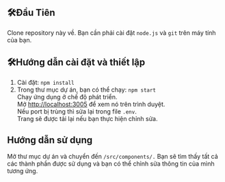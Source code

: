 ## 🛠Đầu Tiên
Clone repository này về. Bạn cần phải cài đặt `node.js` và `git` trên máy tính của bạn.

## 🛠Hướng dẫn cài đặt và thiết lập
1. Cài đặt: `npm install`<br/>
2. Trong thư mục dự án, bạn có thể chạy: `npm start`<br/>
 Chạy ứng dụng ở chế độ phát triển.<br/>
 Mở [http://localhost:3005](http://localhost:3005) để xem nó trên trình duyệt. <br/>
 Nếu port bị trùng thì sửa lại trong file `.env`. <br/>
 Trang sẽ được tải lại nếu bạn thực hiện chỉnh sửa. <br/>

## Hướng dẫn sử dụng
 Mở thư mục dự án và chuyển đến `/src/components/.`
 Bạn sẽ tìm thấy tất cả các thành phần được sử dụng và bạn có thể chỉnh sửa thông tin của mình tương ứng.
